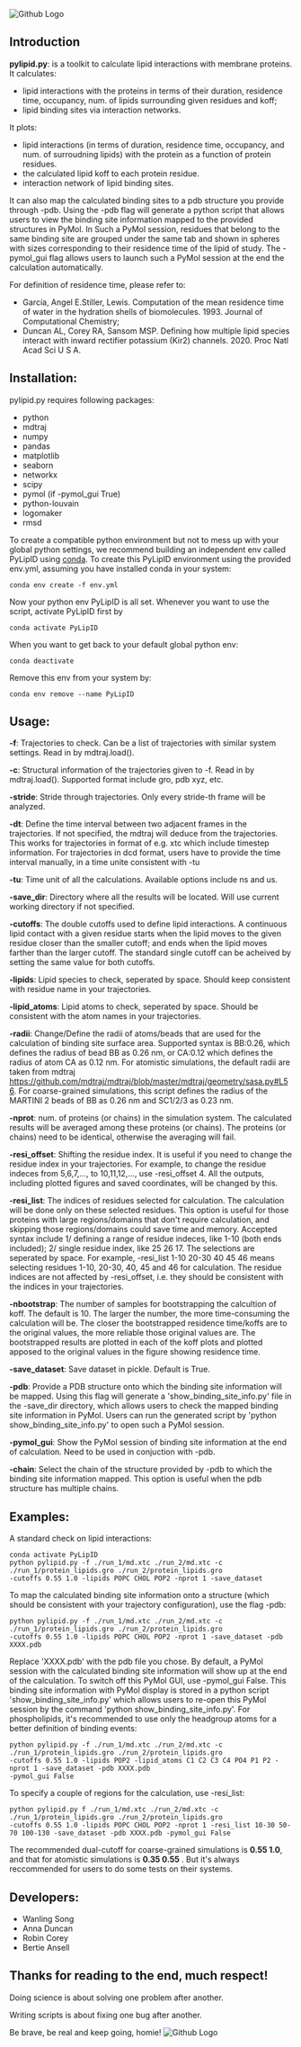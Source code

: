 ![Github Logo](https://github.com/wlsong/PyLipID/blob/master/header.png)

## Introduction 
**pylipid.py**: is a toolkit to calculate lipid interactions with membrane proteins. 
It calculates: 
- lipid interactions with the proteins in terms of their duration, residence time, occupancy, num. of lipids surrounding given residues and koff;
- lipid binding sites via interaction networks. 

It plots:
- lipid interactions (in terms of duration, residence time, occupancy, and num. of surroudning lipids) with the protein as a function of protein residues. 
- the calculated lipid koff to each protein residue. 
- interaction network of lipid binding sites. 

It can also map the calculated binding sites to a pdb structure you provide through -pdb. Using the -pdb flag will generate a python script that allows users to view the binding site information mapped to the provided structures in PyMol. In Such a PyMol session, residues that belong to the same binding site are grouped under the same tab and shown in spheres with sizes corresponding to their residence time of the lipid of study. The -pymol_gui flag allows users to launch such a PyMol session at the end the calculation automatically. 

For definition of residence time, please refer to:
- García, Angel E.Stiller, Lewis. Computation of the mean residence time of water in the hydration shells of biomolecules. 1993. Journal of Computational Chemistry;
- Duncan AL, Corey RA, Sansom MSP. Defining how multiple lipid species interact with inward rectifier potassium (Kir2) channels. 2020. Proc Natl Acad Sci U S A.

## Installation:
pylipid.py requires following packages:
- python
- mdtraj
- numpy
- pandas
- matplotlib
- seaborn
- networkx
- scipy
- pymol (if -pymol_gui True)
- python-louvain
- logomaker
- rmsd

To create a compatible python environment but not to mess up with your global python settings, we recommend building an independent env called PyLipID using [conda](https://www.anaconda.com/distribution/). 
To create this PyLipID environment using the provided env.yml, assuming you have installed conda in your system:
```
conda env create -f env.yml
```
Now your python env PyLipID is all set. Whenever you want to use the script, activate PyLipID first by
```
conda activate PyLipID
```
When you want to get back to your default global python env:
``` 
conda deactivate
```
Remove this env from your system by:
```
conda env remove --name PyLipID
```

## Usage:

**-f**: Trajectories to check. Can be a list of trajectories with similar system settings. Read in by mdtraj.load().

**-c**: Structural information of the trajectories given to -f. Read in by mdtraj.load(). Supported format include gro, pdb xyz, etc. 

**-stride**: Stride through trajectories. Only every stride-th frame will be analyzed.

**-dt**: Define the time interval between two adjacent frames in the trajectories. If not specified, the mdtraj will deduce from the trajectories. This works for trajectories in format of e.g. xtc which include timestep information. For trajectories in dcd format, users have to provide the time interval manually, in a time unite consistent with -tu

**-tu**: Time unit of all the calculations. Available options include ns and us. 

**-save_dir**: Directory where all the results will be located. Will use current working directory if not specified. 

**-cutoffs**: The double cutoffs used to define lipid interactions. A continuous lipid contact with a given residue starts when the lipid moves to the given residue closer than the smaller cutoff; and ends when the lipid moves farther than the larger cutoff. The standard single cutoff can be acheived by setting the same value for both cutoffs. 

**-lipids**:  Lipid species to check, seperated by space. Should keep consistent with residue name in your trajectories.

**-lipid_atoms**: Lipid atoms to check, seperated by space. Should be consistent with the atom names in your trajectories.

**-radii**: Change/Define the radii of atoms/beads that are used for the calculation of binding site surface area. Supported syntax is BB:0.26, which defines the radius of bead BB as 0.26 nm, or CA:0.12 which defines the radius of atom CA as 0.12 nm. For atomistic simulations, the default radii are taken from mdtraj https://github.com/mdtraj/mdtraj/blob/master/mdtraj/geometry/sasa.py#L56. For coarse-grained simulations, this script defines the radius of the MARTINI 2 beads of BB as 0.26 nm and SC1/2/3 as 0.23 nm.  

**-nprot**: num. of proteins (or chains) in the simulation system. The calculated results will be averaged among these proteins (or chains). The proteins (or chains) need to be identical, otherwise the averaging will fail.

**-resi_offset**: Shifting the residue index. It is useful if you need to change the residue index in your trajectories. For example, to change the residue indeces from 5,6,7,..., to 10,11,12,..., use -resi_offset 4. All the outputs, including plotted figures and saved coordinates, will be changed by this.

**-resi_list**: The indices of residues selected for calculation. The calculation will be done only on these selected residues. This option is useful for those proteins with large regions/domains that don't require calculation, and skipping those regions/domains could save time and memory. Accepted syntax include 1/ defining a range of residue indeces, like 1-10 (both ends included); 2/ single residue index, like 25 26 17. The selections are seperated by space. For example, -resi_list 1-10 20-30 40 45 46 means selecting residues 1-10, 20-30, 40, 45 and 46 for calculation. The residue indices are not affected by -resi_offset, i.e. they should be consistent with the indices in your trajectories.

**-nbootstrap**: The number of samples for bootstrapping the calcultion of koff. The default is 10. The larger the number, the more time-consuming the calculation will be. The closer the bootstrapped residence time/koffs are to the original values, the more reliable those original values are. The bootstrapped results are plotted in each of the koff plots and plotted apposed to the original values in the figure showing residence time. 

**-save_dataset**: Save dataset in pickle. Default is True. 

**-pdb**: Provide a PDB structure onto which the binding site information will be mapped. Using this flag will generate a 'show_binding_site_info.py' file in the -save_dir directory, which allows users to check the mapped binding site information in PyMol. Users can run the generated script by 'python show_binding_site_info.py' to open such a PyMol session.

**-pymol_gui**: Show the PyMol session of binding site information at the end of calculation. Need to be used in conjuction with -pdb.

**-chain**: Select the chain of the structure provided by -pdb to which the binding site information mapped. This option is useful when the pdb structure has multiple chains. 



## Examples: 
A standard check on lipid interactions:
```
conda activate PyLipID
python pylipid.py -f ./run_1/md.xtc ./run_2/md.xtc -c ./run_1/protein_lipids.gro ./run_2/protein_lipids.gro 
-cutoffs 0.55 1.0 -lipids POPC CHOL POP2 -nprot 1 -save_dataset 
```
To map the calculated binding site information onto a structure (which should be consistent with your trajectory configuration), use the flag -pdb:
```
python pylipid.py -f ./run_1/md.xtc ./run_2/md.xtc -c ./run_1/protein_lipids.gro ./run_2/protein_lipids.gro 
-cutoffs 0.55 1.0 -lipids POPC CHOL POP2 -nprot 1 -save_dataset -pdb XXXX.pdb
```
Replace 'XXXX.pdb' with the pdb file you chose. By default, a PyMol session with the calculated binding site information will show up at the end of the calculation. To switch off this PyMol GUI, use -pymol_gui False. This binding site information with PyMol display is stored in a python script 'show_binding_site_info.py' which allows users to re-open this PyMol session by the command 'python show_binding_site_info.py'.
For phospholipids, it's recommended to use only the headgroup atoms for a better definition of binding events:
```
python pylipid.py -f ./run_1/md.xtc ./run_2/md.xtc -c ./run_1/protein_lipids.gro ./run_2/protein_lipids.gro 
-cutoffs 0.55 1.0 -lipids POP2 -lipid_atoms C1 C2 C3 C4 PO4 P1 P2 -nprot 1 -save_dataset -pdb XXXX.pdb 
-pymol_gui False
```
To specify a couple of regions for the calculation, use -resi_list:
```
python pylipid.py f ./run_1/md.xtc ./run_2/md.xtc -c ./run_1/protein_lipids.gro ./run_2/protein_lipids.gro 
-cutoffs 0.55 1.0 -lipids POPC CHOL POP2 -nprot 1 -resi_list 10-30 50-70 100-130 -save_dataset -pdb XXXX.pdb -pymol_gui False
```
The recommended dual-cutoff for coarse-grained simulations is **0.55 1.0**, and that for atomistic simulations is **0.35 0.55** . But it's always reccommended for users to do some tests on their systems. 


## Developers:
- Wanling Song
- Anna Duncan
- Robin Corey
- Bertie Ansell


## Thanks for reading to the end, much respect!
Doing science is about solving one problem after another. 

Writing scripts is about fixing one bug after another.

Be brave, be real and keep going, homie!
![Github Logo](https://github.com/wlsong/PyLipID/blob/master/dino.gif)

